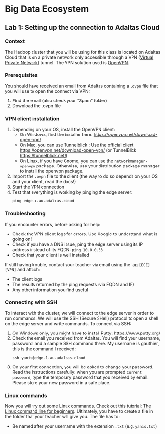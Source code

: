 # Big Data Ecosystem

## Lab 1: Setting up the connection to Adaltas Cloud

### Context

The Hadoop cluster that you will be using for this class is located on Adaltas Cloud that is on a private network only accessible through a VPN ([Virtual Private Network](https://en.wikipedia.org/wiki/Virtual_private_network)) tunnel. The VPN solution used is [OpenVPN](https://openvpn.net/).

### Prerequisites

You should have received an email from Adaltas containing a `.ovpn` file that you will use to open the connect via VPN:

1. Find the email (also check your “Spam” folder)
2. Download the .ovpn file

### VPN client installation

1. Depending on your OS, install the OpenVPN client:
   - On Windows, find the installer here: https://openvpn.net/download-open-vpn/
   - On Mac, you can use Tunnelblick : Use the official client https://openvpn.net/download-open-vpn/ (or TunnelBlick https://tunnelblick.net/)
   - On Linux, if you have Gnome, you can use the `networkmanager-openvpn` package. Otherwise, use your distribution package manager to install the openvpn package.
2. Import the `.ovpn` file to the client (the way to do so depends on your OS and your client, read the docs!)
3. Start the VPN connection
4. Test that everything is working by pinging the edge server:
   ```
   ping edge-1.au.adaltas.cloud
   ```

### Troubleshooting

If you encounter errors, before asking for help:

- Check the VPN client logs for errors. Use Google to understand what is going on!
- Check if you have a DNS issue, ping the edge server using its IP address instead of its FQDN: `ping 10.0.0.63`
- Check that your client is well installed

If still having trouble, contact your teacher via email using the tag `[ECE][VPN]` and attach:

- The client logs
- The results returned by the ping requests (via FQDN and IP)
- Any other information you find useful

### Connecting with SSH

To interact with the cluster, we will connect to the edge server in order to run commands. We will use the SSH (Secure SHell) protocol to open a shell on the edge server and write commands.
To connect via SSH:

1. On Windows only, you might have to install Putty: https://www.putty.org/
2. Check the email you received from Adaltas. You will find your username, password, and a sample SSH command there. My username is gauthier, this is the command I received:
   ```
   ssh yanis@edge-1.au.adaltas.cloud
   ```
3. On your first connection, you will be asked to change your password. Read the instructions carefully: when you are prompted `Current password`, type the temporary password that you received by email. Please store your new password in a safe place.

### Linux commands

Now you will try out some Linux commands. Check out this tutorial: [The Linux command line for beginners](https://ubuntu.com/tutorials/command-line-for-beginners#1-overview).
Ultimately, you have to create a file in the folder that your teacher will give you. The file has to:

- Be named after your username with the extension `.txt` (e.g. `yanis.txt`)
